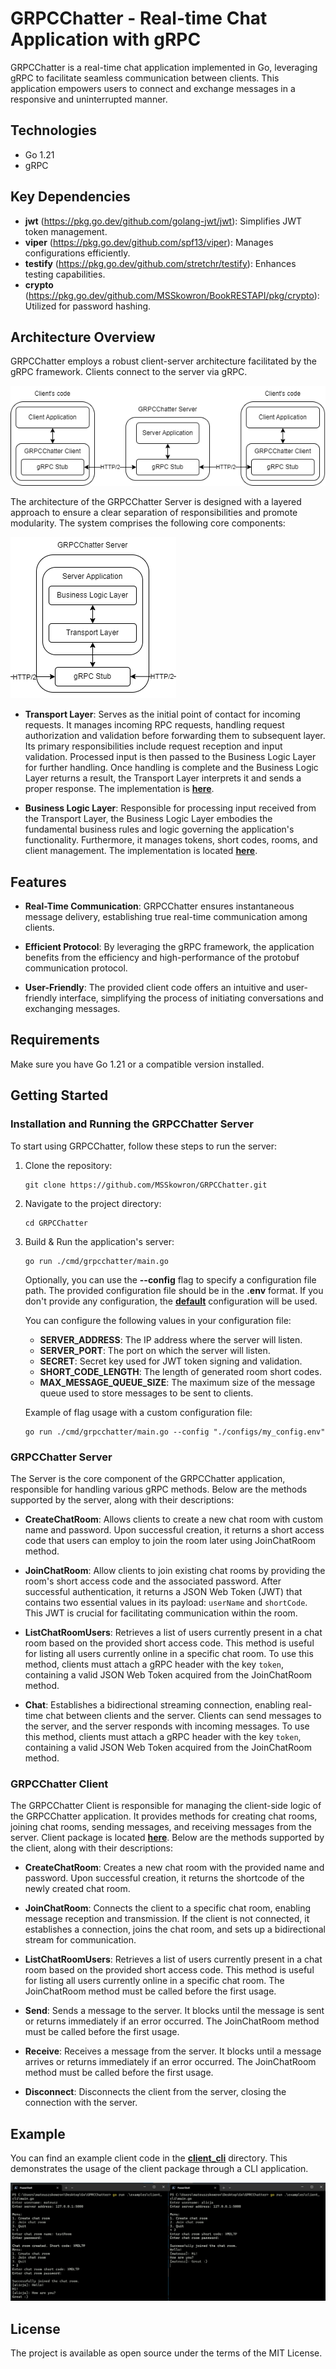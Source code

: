 # GRPCChatter - Real-time Chat Application with gRPC

GRPCChatter is a real-time chat application implemented in Go, leveraging gRPC to facilitate seamless communication between clients. This application empowers users to connect and exchange messages in a responsive and uninterrupted manner.

## Technologies

- Go 1.21
- gRPC

## Key Dependencies

- **jwt** (<https://pkg.go.dev/github.com/golang-jwt/jwt>): Simplifies JWT token management.
- **viper** (<https://pkg.go.dev/github.com/spf13/viper>): Manages configurations efficiently.
- **testify** (<https://pkg.go.dev/github.com/stretchr/testify>): Enhances testing capabilities.
- **crypto** (<https://pkg.go.dev/github.com/MSSkowron/BookRESTAPI/pkg/crypto>): Utilized for password hashing.

## Architecture Overview

GRPCChatter employs a robust client-server architecture facilitated by the gRPC framework. Clients connect to the server via gRPC.

![Architecture](./docs/architecture.png)

The architecture of the GRPCChatter Server is designed with a layered approach to ensure a clear separation of responsibilities and promote modularity. The system comprises the following core components:

![Server Architecture](./docs/server_architecture.png)

- **Transport Layer**: Serves as the initial point of contact for incoming requests. It manages incoming RPC requests, handling request authorization and validation before forwarding them to subsequent layer. Its primary responsibilities include request reception and input validation. Processed input is then passed to the Business Logic Layer for further handling. Once handling is complete and the Business Logic Layer returns a result, the Transport Layer interprets it and sends a proper response. The implementation is [**here**](./internal/server).

- **Business Logic Layer**: Responsible for processing input received from the Transport Layer, the Business Logic Layer embodies the fundamental business rules and logic governing the application's functionality. Furthermore, it manages tokens, short codes, rooms, and client management. The implementation is located [**here**](./internal/services).

## Features

- **Real-Time Communication**: GRPCChatter ensures instantaneous message delivery, establishing true real-time communication among clients.

- **Efficient Protocol**: By leveraging the gRPC framework, the application benefits from the efficiency and high-performance of the protobuf communication protocol.

- **User-Friendly**: The provided client code offers an intuitive and user-friendly interface, simplifying the process of initiating conversations and exchanging messages.

## Requirements

Make sure you have Go 1.21 or a compatible version installed.

## Getting Started

### Installation and Running the GRPCChatter Server

To start using GRPCChatter, follow these steps to run the server:

1. Clone the repository:

    ```
    git clone https://github.com/MSSkowron/GRPCChatter.git
    ```

2. Navigate to the project directory:

    ```
    cd GRPCChatter
    ```

3. Build & Run the application's server:

    ```
    go run ./cmd/grpcchatter/main.go
    ```

    Optionally, you can use the **--config** flag to specify a configuration file path. The provided configuration file should be in the **.env** format. If you don't provide any configuration, the [**default**](./configs/default_config.env) configuration will be used.

    You can configure the following values in your configuration file:
    - **SERVER_ADDRESS**: The IP address where the server will listen.
    - **SERVER_PORT**: The port on which the server will listen.
    - **SECRET**: Secret key used for JWT token signing and validation.
    - **SHORT_CODE_LENGTH**: The length of generated room short codes.
    - **MAX_MESSAGE_QUEUE_SIZE**: The maximum size of the message queue used to store messages to be sent to clients.

    Example of flag usage with a custom configuration file:

    ```
    go run ./cmd/grpcchatter/main.go --config "./configs/my_config.env"
    ```

### GRPCChatter Server

The Server is the core component of the GRPCChatter application, responsible for handling various gRPC methods. Below are the methods supported by the server, along with their descriptions:

- **CreateChatRoom**: Allows clients to create a new chat room with custom name and password. Upon successful creation, it returns a short access code that users can employ to join the room later using JoinChatRoom method.

- **JoinChatRoom**: Allow clients to join existing chat rooms by providing the room's short access code and the associated password. After successful authentication, it returns a JSON Web Token (JWT) that contains two essential values in its payload: `userName` and `shortCode`. This JWT is crucial for facilitating communication within the room.

- **ListChatRoomUsers**: Retrieves a list of users currently present in a chat room based on the provided short access code. This method is useful for listing all users currently online in a specific chat room. To use this method, clients must attach a gRPC header with the key `token`, containing a valid JSON Web Token acquired from the JoinChatRoom method.

- **Chat**: Establishes a bidirectional streaming connection, enabling real-time chat between clients and the server. Clients can send messages to the server, and the server responds with incoming messages. To use this method, clients must attach a gRPC header with the key `token`, containing a valid JSON Web Token acquired from the JoinChatRoom method.

### GRPCChatter Client

The GRPCChatter Client is responsible for managing the client-side logic of the GRPCChatter application. It provides methods for creating chat rooms, joining chat rooms, sending messages, and receiving messages from the server. Client package is located [**here**](./pkg/client). Below are the methods supported by the client, along with their descriptions:

- **CreateChatRoom**: Creates a new chat room with the provided name and password. Upon successful creation, it returns the shortcode of the newly created chat room.

- **JoinChatRoom**: Connects the client to a specific chat room, enabling message reception and transmission. If the client is not connected, it establishes a connection, joins the chat room, and sets up a bidirectional stream for communication.

- **ListChatRoomUsers**: Retrieves a list of users currently present in a chat room based on the provided short access code. This method is useful for listing all users currently online in a specific chat room. The JoinChatRoom method must be called before the first usage.

- **Send**: Sends a message to the server. It blocks until the message is sent or returns immediately if an error occurred. The JoinChatRoom method must be called before the first usage.

- **Receive**: Receives a message from the server. It blocks until a message arrives or returns immediately if an error occurred. The JoinChatRoom method must be called before the first usage.

- **Disconnect**: Disconnects the client from the server, closing the connection with the server.

## Example

You can find an example client code in the [**client_cli**](./examples/client_cli/main.go) directory.
This demonstrates the usage of the client package through a CLI application.

![Example](./docs/examples_client_cli.png)

## License

The project is available as open source under the terms of the MIT License.
